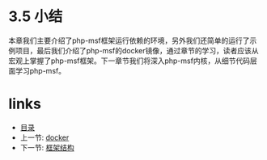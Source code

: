 # 3.5 小结

本章我们主要介绍了php-msf框架运行依赖的环境，另外我们还简单的运行了示例项目，最后我们介绍了php-msf的docker镜像，通过章节的学习，读者应该从宏观上掌握了php-msf框架。下一章节我们将深入php-msf内核，从细节代码层面学习php-msf。


# links
  * [目录](<preface-目录.md>)
  * 上一节: [docker](<03.4-docker.md>)
  * 下一节: [框架结构](<04.0-框架结构.md>)
